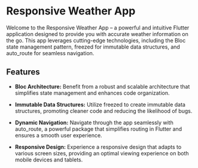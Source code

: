 # Responsive Weather App

Welcome to the Responsive Weather App – a powerful and intuitive Flutter application designed to provide you with accurate weather information on the go. This app leverages cutting-edge technologies, including the Bloc state management pattern, freezed for immutable data structures, and auto_route for seamless navigation.

## Features

- **Bloc Architecture:** Benefit from a robust and scalable architecture that simplifies state management and enhances code organization.
  
- **Immutable Data Structures:** Utilize freezed to create immutable data structures, promoting cleaner code and reducing the likelihood of bugs.

- **Dynamic Navigation:** Navigate through the app seamlessly with auto_route, a powerful package that simplifies routing in Flutter and ensures a smooth user experience.

- **Responsive Design:** Experience a responsive design that adapts to various screen sizes, providing an optimal viewing experience on both mobile devices and tablets.
